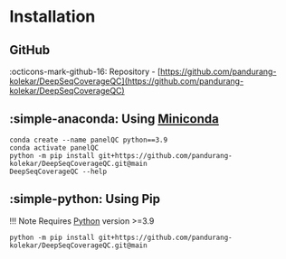 # Installation

## GitHub

:octicons-mark-github-16: Repository - [https://github.com/pandurang-kolekar/DeepSeqCoverageQC](https://github.com/pandurang-kolekar/DeepSeqCoverageQC)

## :simple-anaconda: Using [Miniconda](https://docs.conda.io/en/latest/miniconda.html)


```
conda create --name panelQC python==3.9
conda activate panelQC
python -m pip install git+https://github.com/pandurang-kolekar/DeepSeqCoverageQC.git@main
DeepSeqCoverageQC --help
```

## :simple-python: Using Pip
!!! Note
    Requires [Python](https://www.python.org/) version >=3.9
    
```
python -m pip install git+https://github.com/pandurang-kolekar/DeepSeqCoverageQC.git@main
```
